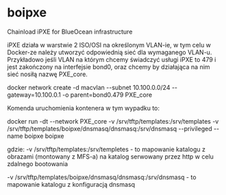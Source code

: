 # boipxe
Chainload iPXE for BlueOcean infrastructure

iPXE działa w warstwie 2  ISO/OSI na określonym VLAN-ie, w tym celu w Docker-ze należy utworzyć odpowiednią sieć dla wymaganego VLAN-u.
Przykładowo jeśli VLAN na którym chcemy świadczyć usługi iPXE to 479 i jest zakończony na interfejsie bond0, oraz chcemy by działająca na nim sieć nosiłą nazwę PXE_core.

docker network create -d macvlan --subnet 10.100.0.0/24 --gateway=10.100.0.1 -o parent=bond0.479 PXE_core

Komenda uruchomienia kontenera w tym wypadku to:

docker run -dt --network PXE_core -v /srv/tftp/templates:/srv/templates -v /srv/tftp/templates/boipxe/dnsmasq/dnsmasq:/srv/dnsmasq --privileged --name boipxe boipxe

gdzie:
   -v /srv/tftp/templates:/srv/templetes - to mapowanie katalogu z obrazami (montowany z MFS-a) na katalog serwowany przez http w celu zdalnego bootowania

   -v /srv/tftp/templates/boipxe/dnsmasq/dnsmasq:/srv/dnsmasq - to mapowanie katalogu z konfiguracją dnsmasq
